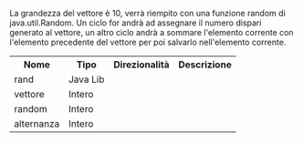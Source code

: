 <p>La grandezza del vettore è 10, verrà riempito con una funzione random di java.util.Random. Un ciclo for andrà ad assegnare il numero dispari generato al vettore, un altro ciclo andrà a sommare l'elemento corrente con l'elemento precedente del vettore per poi salvarlo nell'elemento corrente. </p>

<table>
  <tr>
    <th>Nome</th>
    <th>Tipo</th>
    <th>Direzionalità</th>
    <th>Descrizione</th>
  </tr>
  <tr>
    <td>rand</td>
    <td>Java Lib</td>
  </tr>
  <tr>
    <td>vettore</td>
    <td>Intero</td>
  </tr>
  <tr>
    <td>random</td>
    <td>Intero</td>
  </tr>
  <tr>
    <td>alternanza</td>
    <td>Intero</td>
  </tr>
</table>
